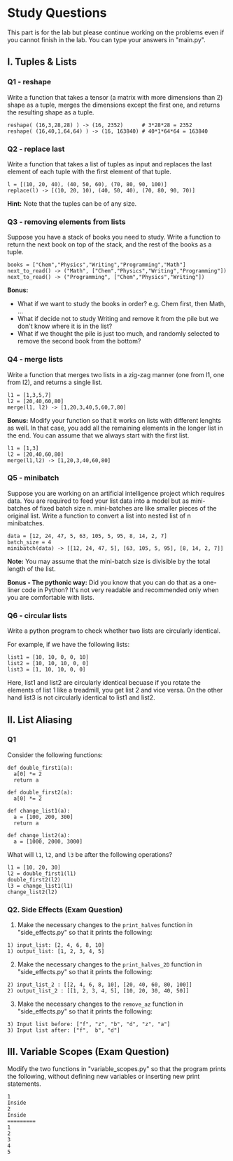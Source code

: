 # Study Questions
This part is for the lab but please continue working on the problems even if you cannot finish in the lab.
You can type your answers in "main.py".

## I. Tuples & Lists

### Q1 - reshape
Write a function that takes a tensor (a matrix with more dimensions than 2) shape as a tuple, merges the dimensions except the first one, and returns the resulting shape as a tuple. 

```
reshape( (16,3,28,28) ) -> (16, 2352)      # 3*28*28 = 2352
reshape( (16,40,1,64,64) ) -> (16, 163840) # 40*1*64*64 = 163840
```


### Q2 - replace last
Write a function that takes a list of tuples as input and replaces the last element of each tuple with the first element of that tuple.​

```
l = [(10, 20, 40), (40, 50, 60), (70, 80, 90, 100)]
replace(l) -> [(10, 20, 10), (40, 50, 40), (70, 80, 90, 70)]
```

**Hint:** Note that the tuples can be of any size.  



### Q3 - removing elements from lists

Suppose you have a stack of books you need to study. Write a function to return the next book on top of the stack, and the rest of the books as a tuple.  
```
books = ["Chem","Physics","Writing","Programming","Math"]
next_to_read() -> ("Math", ["Chem","Physics","Writing","Programming"])
next_to_read() -> ("Programming", ["Chem","Physics","Writing"])
```

**Bonus:** 
- What if we want to study the books in order?  e.g. Chem first, then Math, ... 
- What if decide not to study Writing and remove it from the pile but we don't know where it is in the list? 
- What if we thought the pile is just too much, and randomly selected to remove the second book from the bottom? 

### Q4 - merge lists

Write a function that merges two lists in a zig-zag manner (one from l1, one from l2), and returns a single list. 

```
l1 = [1,3,5,7]
l2 = [20,40,60,80]
merge(l1, l2) -> [1,20,3,40,5,60,7,80]
```

**Bonus:** Modify your function so that it works on lists with different lenghts as well. In that case, you add all the remaining elements in the longer list in the end. You can assume that we always start with the first list. 

```
l1 = [1,3]
l2 = [20,40,60,80]
merge(l1,l2) -> [1,20,3,40,60,80]
```


### Q5 - minibatch

Suppose you are working on an artificial intelligence project which requires data. You are required to feed your list data into a model but as mini-batches of fixed batch size n. mini-batches are like smaller pieces of the original list. Write a function to convert a list into nested list of n minibatches.

```
data = [12, 24, 47, 5, 63, 105, 5, 95, 8, 14, 2, 7]
batch_size = 4 
minibatch(data) -> [[12, 24, 47, 5], [63, 105, 5, 95], [8, 14, 2, 7]]
```

**Note:** You may assume that the mini-batch size is divisible by the total length of the list.


**Bonus - The pythonic way:** Did you know that you can do that as a one-liner code in Python? It's not very readable and recommended only when you are comfortable with lists.



### Q6 - circular lists

Write a python program to check whether two lists are circularly identical.

For example, if we have the following lists:

```
list1 = [10, 10, 0, 0, 10]
list2 = [10, 10, 10, 0, 0]
list3 = [1, 10, 10, 0, 0]
```
Here, list1 and list2 are circularly identical becuase if you rotate the elements of list 1 like a treadmill, you get list 2 and vice versa. On the other hand list3 is not circularly identical to list1 and list2.​



## II. List Aliasing

### Q1
Consider the following functions:
```
def double_first1(a):
  a[0] *= 2
  return a
​
def double_first2(a):
  a[0] *= 2
​
def change_list1(a):
  a = [100, 200, 300]
  return a
​
def change_list2(a):
  a = [1000, 2000, 3000]
```

What will `l1`, `l2`, and `l3` be after the following operations?
```
l1 = [10, 20, 30]
l2 = double_first1(l1)
double_first2(l2)
l3 = change_list1(l1)
change_list2(l2)
```  


### Q2. Side Effects (Exam Question)

1. Make the necessary changes to the `print_halves` function in "side_effects.py" so that it prints the following:

```
1) input_list: [2, 4, 6, 8, 10]
1) output_list: [1, 2, 3, 4, 5]
```

2. Make the necessary changes to the `print_halves_2D` function in "side_effects.py" so that it prints the following:

```
2) input_list_2 : [[2, 4, 6, 8, 10], [20, 40, 60, 80, 100]]
2) output_list_2 : [[1, 2, 3, 4, 5], [10, 20, 30, 40, 50]]
```

3. Make the necessary changes to the `remove_az` function in "side_effects.py" so that it prints the following:

```
3) Input list before: ["f", "z", "b", "d", "z", "a"]
3) Input list after: ["f",  b", "d"]
```


## III. Variable Scopes (Exam Question)


Modify the two functions in "variable_scopes.py" so that the program prints the following, without defining new variables or inserting new print statements.

```
1
Inside
2
Inside
=========
1
2
3
4
5
```
